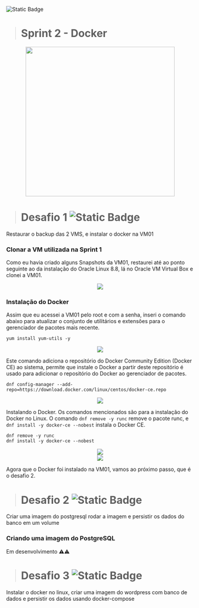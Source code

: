 ![Static Badge](https://img.shields.io/badge/STATUS-Em_Desenvolvimento-FFC000)
># Sprint 2 - Docker 
<div align="center"> <img src="https://github.com/bmsousa9/images/assets/111213549/d250db2d-77e2-4d3d-ace7-8675a7efd155" width="400px" /> </div>



># Desafio 1 ![Static Badge](https://img.shields.io/badge/STATUS-Resolvido-2e8b57)
Restaurar o backup das 2 VMS, e instalar o docker na VM01


### Clonar a VM utilizada na Sprint 1
Como eu havia criado alguns Snapshots da VM01, restaurei até ao ponto seguinte ao da instalação do Oracle Linux 8.8, lá no Oracle VM Virtual Box e clonei a VM01. 

<div align="center"> <img src="https://github.com/bmsousa9/images/assets/111213549/6d32a090-243e-42f7-af7d-ef3d0fffa460"/> </div>


### Instalação do Docker

Assim que eu acessei a VM01 pelo root e com a senha, inseri o comando abaixo para atualizar o conjunto de utilitários e extensões para o gerenciador de pacotes mais recente.
```
yum install yum-utils -y
```
<div align="center"> <img src="https://github.com/bmsousa9/images/assets/111213549/fcfc989b-cfbc-4792-bfab-6d2f0e1320d4"/> </div>

Este comando adiciona o repositório do Docker Community Edition (Docker CE) ao sistema, permite que instale o Docker a partir deste repositório é usado para adicionar o repositório do Docker ao gerenciador de pacotes.
```
dnf config-manager --add-repo=https://download.docker.com/linux/centos/docker-ce.repo
```
<div align="center"> <img src="https://github.com/bmsousa9/images/assets/111213549/ccd5ac6e-4b40-46ec-b865-983700512bbd"/> </div>


Instalando o Docker. Os comandos mencionados são para a instalação do Docker no Linux. O comando `dnf remove -y runc` remove o pacote runc, e `dnf install -y docker-ce --nobest` instala o Docker CE.
```
dnf remove -y runc
dnf install -y docker-ce --nobest
```
<div align="center"> <img src="https://github.com/bmsousa9/images/assets/111213549/3e399305-48d8-4cc1-bd37-bfafc9483eba"/> </div>
<div align="center"> <img src="https://github.com/bmsousa9/images/assets/111213549/01cb29cd-3418-44a8-a494-dc663149f782"/> </div>

Agora que o Docker foi instalado na VM01, vamos ao próximo passo, que é o desafio 2.



># Desafio 2 ![Static Badge](https://img.shields.io/badge/STATUS-Em_Desenvolvimento-FFC000)
Criar uma imagem do postgresql rodar a imagem e persistir os dados do
banco em um volume


### Criando uma imagem do PostgreSQL
Em desenvolvimento ⚠️⚠️


># Desafio 3 ![Static Badge](https://img.shields.io/badge/STATUS-Ainda_ser%C3%A1_Iniciado-red)
Instalar o docker no linux, criar uma imagem do wordpress com banco de
dados e persistir os dados usando docker-compose
